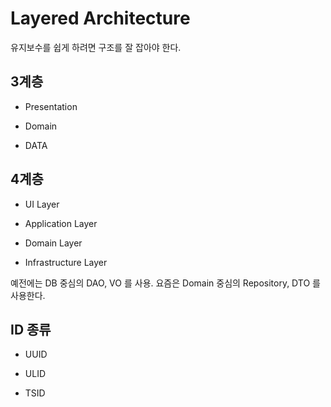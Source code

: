 # Layered Architecture

유지보수를 쉽게 하려면 구조를 잘 잡아야 한다.

## 3계층

- Presentation

- Domain

- DATA

## 4계층

- UI Layer

- Application Layer

- Domain Layer

- Infrastructure Layer

예전에는 DB 중심의 DAO, VO 를 사용.
요즘은 Domain 중심의 Repository, DTO 를 사용한다.

## ID 종류

- UUID

- ULID

- TSID

